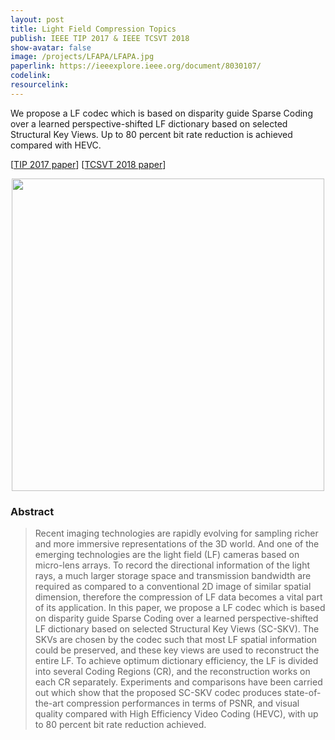 ```yaml
---
layout: post
title: Light Field Compression Topics
publish: IEEE TIP 2017 & IEEE TCSVT 2018
show-avatar: false
image: /projects/LFAPA/LFAPA.jpg
paperlink: https://ieeexplore.ieee.org/document/8030107/
codelink: 
resourcelink: 
---
```


We propose a LF codec which is based on disparity guide Sparse Coding over a learned perspective-shifted LF dictionary based on selected Structural Key Views. Up to 80 percent bit rate reduction is achieved compared with HEVC.

\[[TIP 2017 paper](https://ieeexplore.ieee.org/document/8030107/)\]
\[[TCSVT 2018 paper](https://ieeexplore.ieee.org/document/8283506/)\]
  
<p align="center">
<img src="https://hotndy.github.io/projects/LFCompression/LFDictionary.jpg" width="500px"/>
</p>

### Abstract
> Recent imaging technologies are rapidly evolving for sampling richer and more immersive representations of the 3D world. And one of the emerging technologies are the light field (LF) cameras based on micro-lens arrays. To record the directional information of the light rays, a much larger storage space and transmission bandwidth are required as compared to a conventional 2D image of similar spatial dimension, therefore the compression of LF data becomes a vital part of its application. In this paper, we propose a LF codec which is based on disparity guide Sparse Coding over a learned perspective-shifted LF dictionary based on selected Structural Key Views (SC-SKV). The SKVs are chosen by the codec such that most LF spatial information could be preserved, and these key views are used to reconstruct the entire LF. To achieve optimum dictionary efficiency, the LF is divided into several Coding Regions (CR), and the reconstruction works on each CR separately. Experiments and comparisons have been carried out which show that the proposed SC-SKV codec produces state-of-the-art compression performances in terms of PSNR, and visual quality compared with High Efficiency Video Coding (HEVC), with up to 80 percent bit rate reduction achieved.
